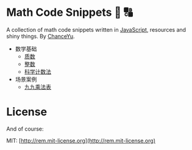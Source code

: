 # Math Code Snippets :1234: :capital_abcd:
A collection of math code snippets written in [JavaScript](https://developer.mozilla.org/en-US/docs/Web/JavaScript), resources and shiny things. By [ChanceYu](http://yzq.ren).


* 数学基础
    * [质数](basis/01_prime-number.md)
    * [整数](basis/02_integer.md)
    * [科学计数法](basis/03_exponential.md)
* 场景案例
    * [九九乘法表](example/01_multiplication-table.md)

# License
And of course:

MIT: [http://rem.mit-license.org](http://rem.mit-license.org)